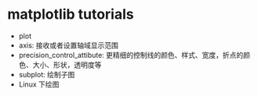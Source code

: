 # matplotlib tutorials

- plot
- axis: 接收或者设置轴域显示范围
- precision_control_attibute: 更精细的控制线的颜色、样式、宽度，折点的颜色、大小、形状，透明度等
- subplot: 绘制子图
- Linux 下绘图
